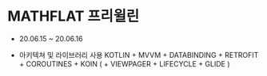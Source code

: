 # MATHFLAT 프리윌린

- 20.06.15 ~ 20.06.16

- 아키텍쳐 및 라이브러리 사용
KOTLIN + MVVM + DATABINDING + RETROFIT + COROUTINES + KOIN 
( + VIEWPAGER + LIFECYCLE + GLIDE )

